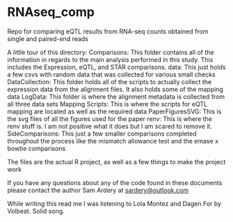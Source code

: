 # RNAseq_comp
Repo for comparing eQTL results from RNA-seq counts obtained from single and paired-end reads

A little tour of this directory:
Comparisons: This folder contains all of the information in regards to the main analysis performed in this study. This includes the Expression, eQTL, and STAR comparisons.
data: This just holds a few csvs with random data that was collected for various small checks
DataCollection: This folder holds all of the scripts to actually collect the expression data from the alignment files. It also holds some of the mapping data 
LogData: This folder is where the alignment metadata is collected from all three data sets
Mapping Scripts: This is where the scripts for eQTL mapping are located as well as the required data
PaperFiguresSVG: This is the svg files of all the figures used for the paper
renv: This is where the renv stuff is. I am not positive what it does but I am scared to remove it. 
SideComparisons: This just a few smaller comparisons completed throughout the process like the mismatch allowance test and the emase x bowtie comparisons

The files are the actual R project, as well as a few things to make the project work

If you have any questions about any of the code found in these documents please contact the author Sam Ardery at sardery@outlook.com

While writing this read me I was listening to Lola Montez and Dagen For by Volbeat. Solid song. 
